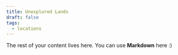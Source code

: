 ```yaml
---
title: Unexplored Lands
draft: false
tags:
  - locations
---
```

 
The rest of your content lives here. You can use **Markdown** here :)